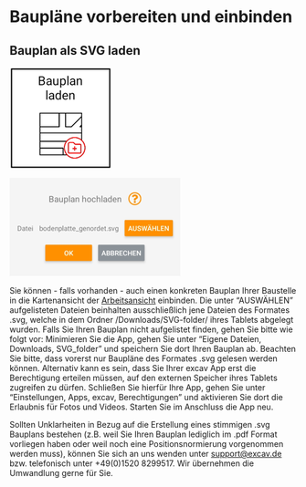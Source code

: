 # Baupläne vorbereiten und einbinden

## Bauplan als SVG laden
![Bauplan laden Button](construction_site.png)

![Bauplan laden Screen](load_svg_screen.png)

Sie können - falls vorhanden -  auch einen konkreten Bauplan Ihrer Baustelle in die Kartenansicht der [Arbeitsansicht](https://docs.excav.de/app/arbeitsansicht/) einbinden. Die unter “AUSWÄHLEN” aufgelisteten Dateien beinhalten ausschließlich jene Dateien des Formates .svg, welche in dem Ordner /Downloads/SVG-folder/ ihres Tablets abgelegt wurden. Falls Sie Ihren Bauplan nicht aufgelistet finden, gehen Sie bitte wie folgt vor: Minimieren Sie die App, gehen Sie unter “Eigene Dateien, Downloads, SVG_folder” und speichern Sie dort Ihren Bauplan ab. Beachten Sie bitte, dass vorerst nur Baupläne des Formates .svg gelesen werden können. Alternativ kann es sein, dass Sie Ihrer excav App erst die Berechtigung erteilen müssen, auf den externen Speicher ihres Tablets zugreifen zu dürfen. Schließen Sie hierfür Ihre App, gehen Sie unter “Einstellungen, Apps, excav, Berechtigungen” und aktivieren Sie dort die Erlaubnis für Fotos und Videos. Starten Sie im Anschluss die App neu. 

Sollten Unklarheiten in Bezug auf die Erstellung eines stimmigen .svg Bauplans bestehen (z.B. weil Sie Ihren Bauplan lediglich im .pdf Format vorliegen haben oder weil noch eine Positionsnormierung vorgenommen werden muss), können Sie sich an uns wenden unter support@excav.de bzw. telefonisch unter +49(0)1520 8299517. Wir übernehmen die Umwandlung gerne für Sie.